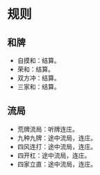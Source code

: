 # 规则

## 和牌

- 自摸和：结算。
- 荣和：结算。
- 双方冲：结算。
- 三家和：结算。

## 流局

- 荒牌流局：听牌连庄。
- 九种九牌：途中流局，连庄。
- 四风连打：途中流局，连庄。
- 四开杠：途中流局，连庄。
- 四家立直：途中流局，连庄。

